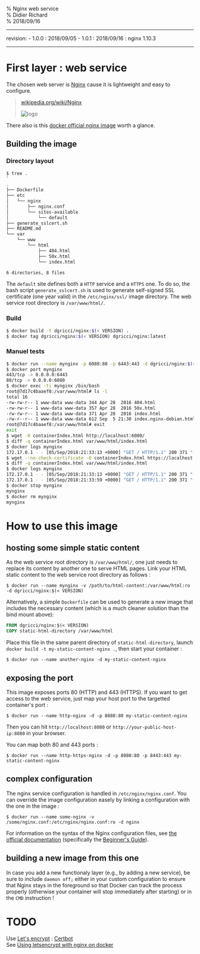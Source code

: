 % Nginx web service  
% Didier Richard  
% 2018/09/16

---

revision:
    - 1.0.0 : 2018/09/05
    - 1.0.1 : 2018/09/16 : nginx 1.10.3  

---

# First layer : web service #

The chosen web server is [Nginx](http://nginx.org) cause it is lightweight and
easy to configure.

> [wikipedia.org/wiki/Nginx](https://en.wikipedia.org/wiki/Nginx)
>
> ![logo](http://nginx.org/nginx.png)

There also is this [docker official nginx image](https://hub.docker.com/_/nginx/) worth a glance.

## Building the image ##

### Directory layout ###

```bash
$ tree .
`
.
├── Dockerfile
├── etc
│   └── nginx
│       ├── nginx.conf
│       └── sites-available
│           └── default
├── generate_sslcert.sh
├── README.md
└── var
    └── www
        └── html
            ├── 404.html
            ├── 50x.html
            └── index.html

6 directories, 8 files
```

The `default` site defines both a `HTTP` service and a `HTTPS` one. To do so,
the bash script `generate_sslcert.sh` is used to generate self-signed SSL
certificate (one year valid) in the `/etc/nginx/ssl/` image directory.
The web service root directory is `/var/www/html/`.

### Build ###

```bash
$ docker build -t dgricci/nginx:$(< VERSION) .
$ docker tag dgricci/nginx:$(< VERSION) dgricci/nginx:latest
```

### Manuel tests ###

```bash
$ docker run --name mynginx -p 6080:80 -p 6443:443 -d dgricci/nginx:$(< VERSION)
$ docker port mynginx
443/tcp -> 0.0.0.0:6443
80/tcp -> 0.0.0.0:6080
$ docker exec -ti mynginx /bin/bash
root@7d17c4baaef8:/var/www/html# ls -l
total 16
-rw-rw-r-- 1 www-data www-data 344 Apr 28  2016 404.html
-rw-rw-r-- 1 www-data www-data 357 Apr 28  2016 50x.html
-rw-rw-r-- 1 www-data www-data 371 Apr 28  2016 index.html
-rw-r--r-- 1 www-data www-data 612 Sep  5 21:30 index.nginx-debian.html
root@7d17c4baaef8:/var/www/html# exit
exit
$ wget -O containerIndex.html http://localhost:6080/
$ diff -q containerIndex.html var/www/html/index.html
$ docker logs mynginx
172.17.0.1 - - [05/Sep/2018:21:33:13 +0000] "GET / HTTP/1.1" 200 371 "-" "Wget/1.19.4 (linux-gnu)" "-"
$ wget --no-check-certificate -O containerIndex.html https://localhost:6443/
$ diff -q containerIndex.html var/www/html/index.html
$ docker logs mynginx
172.17.0.1 - - [05/Sep/2018:21:33:13 +0000] "GET / HTTP/1.1" 200 371 "-" "Wget/1.19.4 (linux-gnu)" "-"
172.17.0.1 - - [05/Sep/2018:21:33:59 +0000] "GET / HTTP/1.1" 200 371 "-" "Wget/1.19.4 (linux-gnu)" "-"
$ docker stop mynginx
mynginx
$ docker rm mynginx
mynginx
```

# How to use this image #

## hosting some simple static content ##

As the web service root directory is `/var/www/html/`, one just needs to
replace its content by another one to serve HTML pages. Link your HTML static
content to the web service root directory as follows :

```console
$ docker run --name mynginx -v /path/to/html-content:/var/www/html:ro -d dgricci/nginx:$(< VERSION)
```

Alternatively, a simple `Dockerfile` can be used to generate a new image that
includes the necessary content (which is a much cleaner solution than the bind
mount above):

```dockerfile
FROM dgricci/nginx:$(< VERSION)
COPY static-html-directory /var/www/html
```

Place this file in the same parent directory of `static-html-directory`,
launch `docker build -t my-static-content-nginx .`, then start your container :

```console
$ docker run --name another-nginx -d my-static-content-nginx
```

## exposing the port ##

This image exposes ports 80 (HTTP) and 443 (HTTPS). If you want to get access
to the web service, just map your host port to the targetted container's port
:

```console
$ docker run --name http-nginx -d -p 8080:80 my-static-content-nginx
```

Then you can hit `http://localhost:8080` or `http://your-public-host-ip:8080` in your
browser.

You can map both 80 and 443 ports :

```console
$ docker run --name http-https-nginx -d -p 8080:80 -p 8443:443 my-static-content-nginx
```

## complex configuration ##

The nginx service configuration is handled in `/etc/nginx/nginx.conf`. You can
override the image configuration easely by linking a configuration with the
one in the image :

```console
$ docker run --name some-nginx -v /some/nginx.conf:/etc/nginx/nginx.conf:ro -d nginx
```

For information on the syntax of the Nginx configuration files, see [the official documentation](http://nginx.org/en/docs/)
(specifically the [Beginner's Guide](http://nginx.org/en/docs/beginners_guide.html#conf_structure)).

## building a new image from this one ##

In case you add a new functionaly layer (e.g., by adding a new service), be
sure to include `daemon off;` either in your custom configuration to ensure that
Nginx stays in the foreground so that Docker can track the process properly
(otherwise your container will stop immediately after starting) or in the
`CMD` instruction !

# TODO #

Use [Let's encrypt](https://letsencrypt.org/) : [Certbot](https://github.com/certbot/certbot)  
See [Using letsencrypt with nginx on docker](https://blog.nbellocam.me/2016/03/10/letsencrypt-and-nginx-on-docker/)

